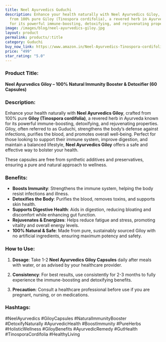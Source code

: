 ```yaml
---
title: Neel Ayurvedics Guduchi
description: Enhance your health naturally with Neel Ayurvedics Giloy, crafted
  from 100% pure Giloy (Tinospora cordifolia), a revered herb in Ayurveda known
  for its powerful immune-boosting, detoxifying, and rejuvenating properties.
image: /images/blog/neel-ayurvedics-giloy.jpg
layout: product
permalink: products/:title
category: Guduchi
buy_now_link: https://www.amazon.in/Neel-Ayurvedics-Tinospora-cordifolia-Immunity/dp/B0BWNLRYML/ref=sr_1_54?crid=1TX1M06Q0LCMB&tag=ayushmonk-21
price: "499"
star_rating: "5.0"
---
```

### Product Title:
**Neel Ayurvedics Giloy – 100% Natural Immunity Booster & Detoxifier (60 Capsules)**

### Description:
Enhance your health naturally with **Neel Ayurvedics Giloy**, crafted from 100% pure **Giloy (Tinospora cordifolia)**, a revered herb in Ayurveda known for its powerful immune-boosting, detoxifying, and rejuvenating properties. Giloy, often referred to as Guduchi, strengthens the body’s defense against infections, purifies the blood, and promotes overall well-being. Perfect for those looking to support their immune system, improve digestion, and maintain a balanced lifestyle, **Neel Ayurvedics Giloy** offers a safe and effective way to bolster your health.

These capsules are free from synthetic additives and preservatives, ensuring a pure and natural approach to wellness.

### Benefits:
- **Boosts Immunity**: Strengthens the immune system, helping the body resist infections and illness.
- **Detoxifies the Body**: Purifies the blood, removes toxins, and supports skin health.
- **Supports Digestive Health**: Aids in digestion, reducing bloating and discomfort while enhancing gut function.
- **Rejuvenates & Energizes**: Helps reduce fatigue and stress, promoting vitality and overall energy levels.
- **100% Natural & Safe**: Made from pure, sustainably sourced Giloy with no artificial ingredients, ensuring maximum potency and safety.

### How to Use:
1. **Dosage**: Take 1-2 **Neel Ayurvedics Giloy Capsules** daily after meals with water, or as advised by your healthcare provider.
   
2. **Consistency**: For best results, use consistently for 2-3 months to fully experience the immune-boosting and detoxifying benefits.

3. **Precaution**: Consult a healthcare professional before use if you are pregnant, nursing, or on medications.

### Hashtags:
#NeelAyurvedics #GiloyCapsules #NaturalImmunityBooster #DetoxifyNaturally #AyurvedicHealth #BoostImmunity #PureHerbs #HolisticWellness #GiloyBenefits #AyurvedicRemedy #GutHealth #TinosporaCordifolia #HealthyLiving

